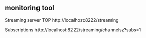 ## monitoring tool

Streaming server TOP
http://localhost:8222/streaming

Subscriptions
http://localhost:8222/streaming/channelsz?subs=1
